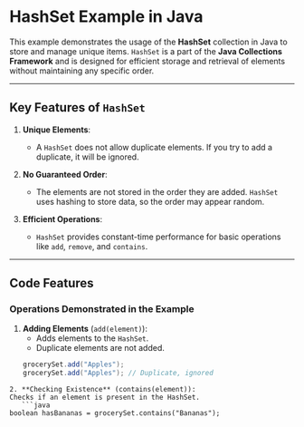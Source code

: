 # HashSet Example in Java

This example demonstrates the usage of the **HashSet** collection in Java to store and manage unique items. `HashSet` is a part of the **Java Collections Framework** and is designed for efficient storage and retrieval of elements without maintaining any specific order.

---

## **Key Features of `HashSet`**
1. **Unique Elements**:
   - A `HashSet` does not allow duplicate elements. If you try to add a duplicate, it will be ignored.
   
2. **No Guaranteed Order**:
   - The elements are not stored in the order they are added. `HashSet` uses hashing to store data, so the order may appear random.

3. **Efficient Operations**:
   - `HashSet` provides constant-time performance for basic operations like `add`, `remove`, and `contains`.

---

## **Code Features**
### Operations Demonstrated in the Example
1. **Adding Elements** (`add(element)`):
   - Adds elements to the `HashSet`.
   - Duplicate elements are not added.
   ```java
   grocerySet.add("Apples");
   grocerySet.add("Apples"); // Duplicate, ignored
```
2. **Checking Existence** (contains(element)):
Checks if an element is present in the HashSet.
   ```java
boolean hasBananas = grocerySet.contains("Bananas");
 ```
